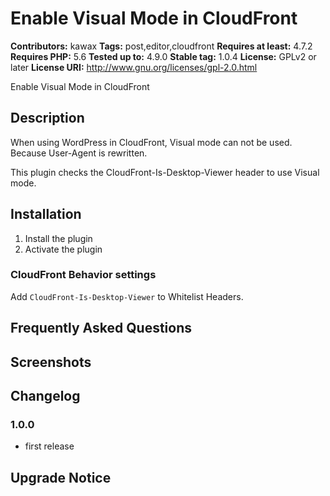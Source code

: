 # Enable Visual Mode in CloudFront #
**Contributors:** kawax
**Tags:** post,editor,cloudfront
**Requires at least:** 4.7.2
**Requires PHP:** 5.6
**Tested up to:** 4.9.0
**Stable tag:** 1.0.4
**License:** GPLv2 or later
**License URI:** http://www.gnu.org/licenses/gpl-2.0.html

Enable Visual Mode in CloudFront

## Description ##
When using WordPress in CloudFront, Visual mode can not be used.
Because User-Agent is rewritten.

This plugin checks the CloudFront-Is-Desktop-Viewer header to use Visual mode.

## Installation ##

1. Install the plugin
2. Activate the plugin

### CloudFront Behavior settings ###

Add `CloudFront-Is-Desktop-Viewer` to Whitelist Headers.

## Frequently Asked Questions ##

## Screenshots ##

## Changelog ##

### 1.0.0 ###
* first release

## Upgrade Notice ##
